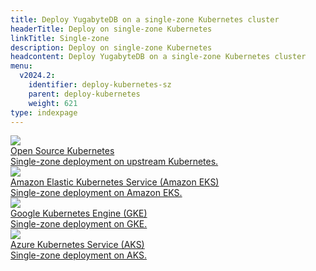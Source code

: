 ```yaml
---
title: Deploy YugabyteDB on a single-zone Kubernetes cluster
headerTitle: Deploy on single-zone Kubernetes
linkTitle: Single-zone
description: Deploy on single-zone Kubernetes
headcontent: Deploy YugabyteDB on a single-zone Kubernetes cluster
menu:
  v2024.2:
    identifier: deploy-kubernetes-sz
    parent: deploy-kubernetes
    weight: 621
type: indexpage
---
```

<div class="row">

  <div class="col-12 col-md-6 col-lg-12 col-xl-6">
    <a class="section-link icon-offset" href="oss/helm-chart/">
      <div class="head">
        <img class="icon" src="/images/section_icons/deploy/kubernetes.png" aria-hidden="true" />
        <div class="title">Open Source Kubernetes</div>
      </div>
      <div class="body">
        Single-zone deployment on upstream Kubernetes.
      </div>
    </a>
  </div>

  <div class="col-12 col-md-6 col-lg-12 col-xl-6">
    <a class="section-link icon-offset" href="eks/helm-chart/">
      <div class="head">
        <img class="icon" src="/images/section_icons/deploy/amazon-eks.png" aria-hidden="true" />
        <div class="title">Amazon Elastic Kubernetes Service (Amazon EKS)</div>
      </div>
      <div class="body">
        Single-zone deployment on Amazon EKS.
      </div>
    </a>
  </div>

  <div class="col-12 col-md-6 col-lg-12 col-xl-6">
    <a class="section-link icon-offset" href="gke/helm-chart/">
      <div class="head">
        <img class="icon" src="/images/section_icons/deploy/gke.png" aria-hidden="true" />
        <div class="title">Google Kubernetes Engine (GKE)</div>
      </div>
      <div class="body">
        Single-zone deployment on GKE.
      </div>
    </a>
  </div>

  <div class="col-12 col-md-6 col-lg-12 col-xl-6">
    <a class="section-link icon-offset" href="aks/helm-chart/">
      <div class="head">
        <img class="icon" src="/images/section_icons/deploy/aks.svg" aria-hidden="true" />
        <div class="title">Azure Kubernetes Service (AKS)</div>
      </div>
      <div class="body">
        Single-zone deployment on AKS.
      </div>
    </a>
  </div>
<!--
  <div class="col-12 col-md-6 col-lg-12 col-xl-6">
    <a class="section-link icon-offset" href="rke/">
      <div class="head">
        <img class="icon" src="/images/section_icons/deploy/rancher.png" aria-hidden="true" />
        <div class="title">Rancher Kubernetes Engine (RKE)</div>
      </div>
      <div class="body">
        Single-cluster deployment on RKE.
      </div>
    </a>
  </div>
-->

</div>
